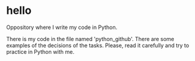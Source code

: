 # hello
Oppository where I write my code in Python.

There is my code in the file named 'python_github'.
There are some examples of the decisions of the tasks.
Please, read it carefully and try to practice in Python with me.
